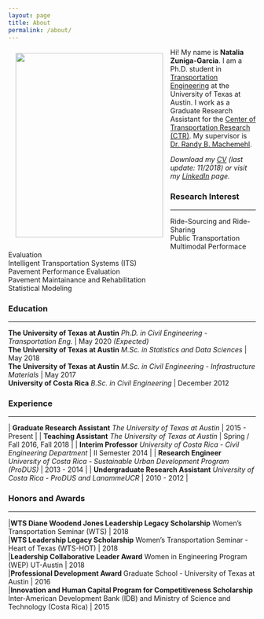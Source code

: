 ```yaml
---
layout: page
title: About
permalink: /about/
---
```


<img src="{{ site.baseurl }}/assets/img/nat.jpg" ALIGN="left" style="margin:10px 15px ; width:300px; height:375px;"/>

Hi! My name is <b>Natalia Zuniga-Garcia</b>. I am a Ph.D. student in [Transportation Engineering](http://www.caee.utexas.edu/transportation) at the University of Texas at Austin. I work as a Graduate Research Assistant for the [Center of Transportation Research (CTR)](https://ctr.utexas.edu/). My supervisor is [Dr. Randy B. Machemehl](https://faculty.engr.utexas.edu/machemehl/).<br>

<i>Download my [CV](/downloads/Natalia_ZunigaGarcia.pdf) (last update: 11/2018) or visit my [LinkedIn](https://www.linkedin.com/in/nzunigag/) page.</i>  

### Research Interest
___
  Ride-Sourcing and Ride-Sharing <br>
  Public Transportation <br>
  Multimodal Performace Evaluation <br>
  Intelligent Transportation Systems (ITS) <br>
  Pavement Performance Evaluation <br>
  Pavement Maintainance and Rehabilitation <br>
  Statistical Modeling <br>


### Education
___

<b>The University of Texas at Austin</b> <i>Ph.D. in Civil Engineering - Transportation Eng. </i> | May 2020 <i>(Expected)</i> <br>
<b>The University of Texas at Austin</b> <i>M.Sc. in Statistics and Data Sciences</i> | May 2018  <br>
<b>The University of Texas at Austin</b> <i>M.Sc. in Civil Engineering - Infrastructure Materials</i> | May 2017 <br>
<b>University of Costa Rica</b> <i>B.Sc. in Civil Engineering</i> | December 2012

### Experience
___
| <b>Graduate Research Assistant</b> <i>The University of Texas at Austin </i> | 2015 - Present | 
| <b>Teaching Assistant</b> <i>The University of Texas at Austin</i> | Spring / Fall 2016, Fall 2018 | 
| <b>Interim Professor</b> <i>University of Costa Rica - Civil Engineering Department</i> | II Semester 2014 | 
| <b>Research Engineer</b> <i>University of Costa Rica - Sustainable Urban Development Program (ProDUS)</i> | 2013 - 2014 | 
| <b>Undergraduate Research Assistant</b> <i>University of Costa Rica - ProDUS and LanammeUCR</i> | 2010 - 2012 | 


### Honors and Awards
___
|<b>WTS Diane Woodend Jones Leadership Legacy Scholarship</b> Women’s Transportation Seminar (WTS) | 2018 <br>
|<b>WTS Leadership Legacy Scholarship</b> Women’s Transportation Seminar - Heart of Texas (WTS-HOT) | 2018 <br>
|<b>Leadership	Collaborative	Leader	Award</b> Women in	Engineering Program (WEP) UT-Austin | 2018 <br>
|<b>Professional Development Award </b> Graduate School - University of Texas at Austin | 2016 <br>
|<b>Innovation and Human Capital Program for Competitiveness Scholarship</b> Inter-American Development Bank (IDB) and Ministry of Science and Technology (Costa Rica) | 2015 <br>
